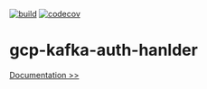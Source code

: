 [![build](https://github.com/martoc/gcp-kafka-auth-hanlder/actions/workflows/main.yml/badge.svg)](https://github.com/martoc/gcp-kafka-auth-hanlder/actions/workflows/main.yml)
[![codecov](https://codecov.io/gh/martoc/gcp-kafka-auth-hanlder/branch/main/graph/badge.svg?token=S06JCJYGHM)](https://codecov.io/gh/martoc/gcp-kafka-auth-hanlder)

# gcp-kafka-auth-hanlder

[Documentation >>](./docs/index.md)
